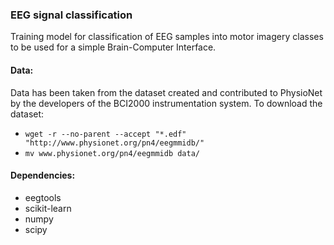 ### EEG signal classification

Training model for classification of EEG samples into motor imagery classes to be used for a simple Brain-Computer Interface.

#### Data:

Data has been taken from the dataset created and contributed to PhysioNet by the developers of the BCI2000 instrumentation system. To download the dataset:

* `wget -r --no-parent --accept "*.edf"  "http://www.physionet.org/pn4/eegmmidb/"`
* `mv www.physionet.org/pn4/eegmmidb data/`


#### Dependencies: 

* eegtools
* scikit-learn
* numpy
* scipy
